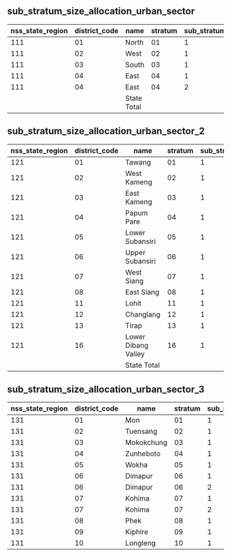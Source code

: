 ## sub_stratum_size_allocation_urban_sector
| nss_state_region | district_code | name | stratum | sub_stratum | size_zst | central_sample | state_sample |
|---|---|---|---|---|---|---|---|
| 111 | 01 | North | 01 | 1 | 10 | 2 | 2 |
| 111 | 02 | West | 02 | 1 | 5 | 2 | 2 |
| 111 | 03 | South | 03 | 1 | 41 | 4 | 4 |
| 111 | 04 | East | 04 | 1 | 45 | 4 | 4 |
| 111 | 04 | East | 04 | 2 | 187 | 12 | 12 |
|  |  | State Total |  |  | 288 | 24 | 24 |
## sub_stratum_size_allocation_urban_sector_2
| nss_state_region | district_code | name | stratum | sub_stratum | size_zst | central_sample | state_sample |
|---|---|---|---|---|---|---|---|
| 121 | 01 | Tawang | 01 | 1 | 14 | 2 | 2 |
| 121 | 02 | West Kameng | 02 | 1 | 33 | 2 | 2 |
| 121 | 03 | East Kameng | 03 | 1 | 35 | 2 | 2 |
| 121 | 04 | Papum Pare | 04 | 1 | 92 | 4 | 4 |
| 121 | 05 | Lower Subansiri | 05 | 1 | 16 | 2 | 2 |
| 121 | 06 | Upper Subansiri | 06 | 1 | 26 | 2 | 2 |
| 121 | 07 | West Siang | 07 | 1 | 71 | 4 | 4 |
| 121 | 08 | East Siang | 08 | 1 | 28 | 4 | 4 |
| 121 | 11 | Lohit | 11 | 1 | 71 | 4 | 4 |
| 121 | 12 | Changlang | 12 | 1 | 21 | 2 | 2 |
| 121 | 13 | Tirap | 13 | 1 | 33 | 2 | 2 |
| 121 | 16 | Lower Dibang Valley | 16 | 1 | 30 | 2 | 2 |
|  |  | State Total |  |  | 470 | 32 | 32 |
## sub_stratum_size_allocation_urban_sector_3
| nss_state_region | district_code | name | stratum | sub_stratum | size_zst | central_sample | state_sample |
|---|---|---|---|---|---|---|---|
| 131 | 01 | Mon | 01 | 1 | 35 | 2 | 6 |
| 131 | 02 | Tuensang | 02 | 1 | 26 | 2 | 6 |
| 131 | 03 | Mokokchung | 03 | 1 | 108 | 2 | 6 |
| 131 | 04 | Zunheboto | 04 | 1 | 43 | 2 | 6 |
| 131 | 05 | Wokha | 05 | 1 | 57 | 2 | 6 |
| 131 | 06 | Dimapur | 06 | 1 | 78 | 2 | 6 |
| 131 | 06 | Dimapur | 06 | 2 | 104 | 4 | 12 |
| 131 | 07 | Kohima | 07 | 1 | 41 | 2 | 6 |
| 131 | 07 | Kohima | 07 | 2 | 107 | 2 | 6 |
| 131 | 08 | Phek | 08 | 1 | 50 | 2 | 6 |
| 131 | 09 | Kiphire | 09 | 1 | 25 | 2 | 6 |
| 131 | 10 | Longleng | 10 | 1 | 10 | 2 | 6 |
